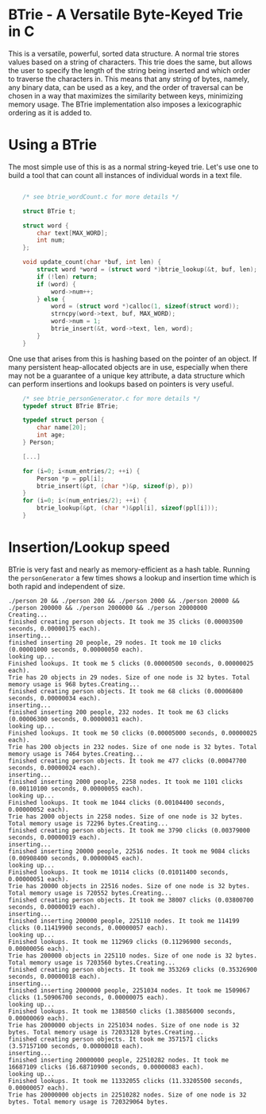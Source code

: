BTrie - A Versatile Byte-Keyed Trie in C
========================================

This is a versatile, powerful, sorted data structure. A normal trie stores values based on a string of characters. This trie does the same, but allows the user to specify the length of the string being inserted and which order to traverse the characters in. This means that any string of bytes, namely, any binary data, can be used as a key, and the order of traversal can be chosen in a way that maximizes the similarity between keys, minimizing memory usage. The BTrie implementation also imposes a lexicographic ordering as it is added to.

Using a BTrie
=============

The most simple use of this is as a normal string-keyed trie. Let's use one to build a tool that can count all instances of individual words in a text file.

```c

	/* see btrie_wordCount.c for more details */

	struct BTrie t;

	struct word {
		char text[MAX_WORD];
		int num;
	};

	void update_count(char *buf, int len) {
		struct word *word = (struct word *)btrie_lookup(&t, buf, len);
		if (!len) return;
		if (word) {
			word->num++;
		} else {
			word = (struct word *)calloc(1, sizeof(struct word));
			strncpy(word->text, buf, MAX_WORD);
			word->num = 1;
			btrie_insert(&t, word->text, len, word);
		}
	}

```

One use that arises from this is hashing based on the pointer of an object. If many persistent heap-allocated objects are in use, especially when there may not be a guarantee of a unique key attribute, a data structure which can perform insertions and lookups based on pointers is very useful.

```c
	/* see btrie_personGenerator.c for more details */
	typedef struct BTrie BTrie;

	typedef struct person {
	    char name[20];
	    int age;
	} Person;

	[...]

	for (i=0; i<num_entries/2; ++i) {
	    Person *p = ppl[i];
	    btrie_insert(&pt, (char *)&p, sizeof(p), p))
	}
	for (i=0; i<(num_entries/2); ++i) {
	    btrie_lookup(&pt, (char *)&ppl[i], sizeof(ppl[i]));
	}

```

Insertion/Lookup speed
======================

BTrie is very fast and nearly as memory-efficient as a hash table. Running the `personGenerator` a few times shows a lookup and insertion time which is both rapid and independent of size.

```
./person 20 && ./person 200 && ./person 2000 && ./person 20000 && ./person 200000 && ./person 2000000 && ./person 20000000
Creating...
finished creating person objects. It took me 35 clicks (0.00003500 seconds, 0.00000175 each).
inserting...
finished inserting 20 people, 29 nodes. It took me 10 clicks (0.00001000 seconds, 0.00000050 each).
looking up...
Finished lookups. It took me 5 clicks (0.00000500 seconds, 0.00000025 each).
Trie has 20 objects in 29 nodes. Size of one node is 32 bytes. Total memory usage is 968 bytes.Creating...
finished creating person objects. It took me 68 clicks (0.00006800 seconds, 0.00000034 each).
inserting...
finished inserting 200 people, 232 nodes. It took me 63 clicks (0.00006300 seconds, 0.00000031 each).
looking up...
Finished lookups. It took me 50 clicks (0.00005000 seconds, 0.00000025 each).
Trie has 200 objects in 232 nodes. Size of one node is 32 bytes. Total memory usage is 7464 bytes.Creating...
finished creating person objects. It took me 477 clicks (0.00047700 seconds, 0.00000024 each).
inserting...
finished inserting 2000 people, 2258 nodes. It took me 1101 clicks (0.00110100 seconds, 0.00000055 each).
looking up...
Finished lookups. It took me 1044 clicks (0.00104400 seconds, 0.00000052 each).
Trie has 2000 objects in 2258 nodes. Size of one node is 32 bytes. Total memory usage is 72296 bytes.Creating...
finished creating person objects. It took me 3790 clicks (0.00379000 seconds, 0.00000019 each).
inserting...
finished inserting 20000 people, 22516 nodes. It took me 9084 clicks (0.00908400 seconds, 0.00000045 each).
looking up...
Finished lookups. It took me 10114 clicks (0.01011400 seconds, 0.00000051 each).
Trie has 20000 objects in 22516 nodes. Size of one node is 32 bytes. Total memory usage is 720552 bytes.Creating...
finished creating person objects. It took me 38007 clicks (0.03800700 seconds, 0.00000019 each).
inserting...
finished inserting 200000 people, 225110 nodes. It took me 114199 clicks (0.11419900 seconds, 0.00000057 each).
looking up...
Finished lookups. It took me 112969 clicks (0.11296900 seconds, 0.00000056 each).
Trie has 200000 objects in 225110 nodes. Size of one node is 32 bytes. Total memory usage is 7203560 bytes.Creating...
finished creating person objects. It took me 353269 clicks (0.35326900 seconds, 0.00000018 each).
inserting...
finished inserting 2000000 people, 2251034 nodes. It took me 1509067 clicks (1.50906700 seconds, 0.00000075 each).
looking up...
Finished lookups. It took me 1388560 clicks (1.38856000 seconds, 0.00000069 each).
Trie has 2000000 objects in 2251034 nodes. Size of one node is 32 bytes. Total memory usage is 72033128 bytes.Creating...
finished creating person objects. It took me 3571571 clicks (3.57157100 seconds, 0.00000018 each).
inserting...
finished inserting 20000000 people, 22510282 nodes. It took me 16687109 clicks (16.68710900 seconds, 0.00000083 each).
looking up...
Finished lookups. It took me 11332055 clicks (11.33205500 seconds, 0.00000057 each).
Trie has 20000000 objects in 22510282 nodes. Size of one node is 32 bytes. Total memory usage is 720329064 bytes.
```